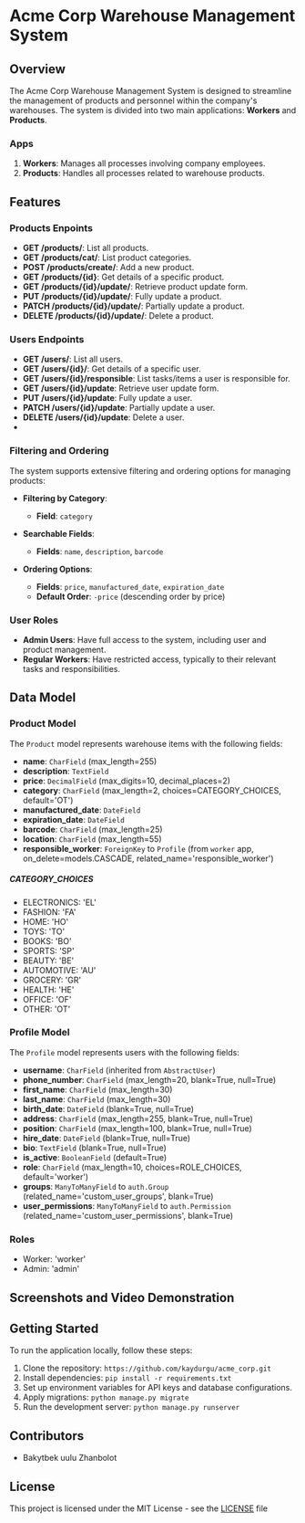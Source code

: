 # Acme Corp Warehouse Management System

## Overview

The Acme Corp Warehouse Management System is designed to streamline the management of products and personnel within the company's warehouses. The system is divided into two main applications: **Workers** and **Products**. 

### Apps

1. **Workers**: Manages all processes involving company employees.
2. **Products**: Handles all processes related to warehouse products.

## Features

### Products Enpoints 

- **GET /products/**: List all products.
- **GET /products/cat/**: List product categories.
- **POST /products/create/**: Add a new product.
- **GET /products/{id}**: Get details of a specific product.
- **GET /products/{id}/update/**: Retrieve product update form.
- **PUT /products/{id}/update/**: Fully update a product.
- **PATCH /products/{id}/update/**: Partially update a product.
- **DELETE /products/{id}/update/**: Delete a product.

### Users Endpoints

- **GET /users/**: List all users.
- **GET /users/{id}/**: Get details of a specific user.
- **GET /users/{id}/responsible**: List tasks/items a user is responsible for.
- **GET /users/{id}/update**: Retrieve user update form.
- **PUT /users/{id}/update**: Fully update a user.
- **PATCH /users/{id}/update**: Partially update a user.
- **DELETE /users/{id}/update**: Delete a user.
- 
### Filtering and Ordering

The system supports extensive filtering and ordering options for managing products:

- **Filtering by Category**:
  - **Field**: `category`

- **Searchable Fields**:
  - **Fields**: `name`, `description`, `barcode`

- **Ordering Options**:
  - **Fields**: `price`, `manufactured_date`, `expiration_date`
  - **Default Order**: `-price` (descending order by price)

### User Roles

- **Admin Users**: Have full access to the system, including user and product management.
- **Regular Workers**: Have restricted access, typically to their relevant tasks and responsibilities.



## Data Model

### Product Model

The `Product` model represents warehouse items with the following fields:

- **name**: `CharField` (max_length=255)
- **description**: `TextField`
- **price**: `DecimalField` (max_digits=10, decimal_places=2)
- **category**: `CharField` (max_length=2, choices=CATEGORY_CHOICES, default='OT')
- **manufactured_date**: `DateField`
- **expiration_date**: `DateField`
- **barcode**: `CharField` (max_length=25)
- **location**: `CharField` (max_length=55)
- **responsible_worker**: `ForeignKey` to `Profile` (from `worker` app, on_delete=models.CASCADE, related_name='responsible_worker')

##### CATEGORY_CHOICES

- ELECTRONICS: 'EL'
- FASHION: 'FA'
- HOME: 'HO'
- TOYS: 'TO'
- BOOKS: 'BO'
- SPORTS: 'SP'
- BEAUTY: 'BE'
- AUTOMOTIVE: 'AU'
- GROCERY: 'GR'
- HEALTH: 'HE'
- OFFICE: 'OF'
- OTHER: 'OT'

### Profile Model

The `Profile` model represents users with the following fields:

- **username**: `CharField` (inherited from `AbstractUser`)
- **phone_number**: `CharField` (max_length=20, blank=True, null=True)
- **first_name**: `CharField` (max_length=30)
- **last_name**: `CharField` (max_length=30)
- **birth_date**: `DateField` (blank=True, null=True)
- **address**: `CharField` (max_length=255, blank=True, null=True)
- **position**: `CharField` (max_length=100, blank=True, null=True)
- **hire_date**: `DateField` (blank=True, null=True)
- **bio**: `TextField` (blank=True, null=True)
- **is_active**: `BooleanField` (default=True)
- **role**: `CharField` (max_length=10, choices=ROLE_CHOICES, default='worker')
- **groups**: `ManyToManyField` to `auth.Group` (related_name='custom_user_groups', blank=True)
- **user_permissions**: `ManyToManyField` to `auth.Permission` (related_name='custom_user_permissions', blank=True)

### Roles

- Worker: 'worker'
- Admin: 'admin'


## Screenshots and Video Demonstration


## Getting Started

To run the application locally, follow these steps:

1. Clone the repository: `https://github.com/kaydurgu/acme_corp.git`
2. Install dependencies: `pip install -r requirements.txt`
3. Set up environment variables for API keys and database configurations.
4. Apply migrations: `python manage.py migrate`
5. Run the development server: `python manage.py runserver`

## Contributors

- Bakytbek uulu Zhanbolot

## License

This project is licensed under the MIT License - see the [LICENSE](LICENSE) file
